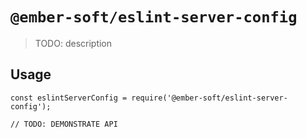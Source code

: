 # `@ember-soft/eslint-server-config`

> TODO: description

## Usage

```
const eslintServerConfig = require('@ember-soft/eslint-server-config');

// TODO: DEMONSTRATE API
```
